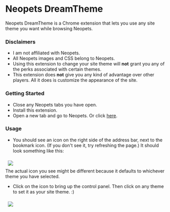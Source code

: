 # Neopets DreamTheme

<p>
Neopets DreamTheme is a Chrome extension that lets you use any site theme you want while browsing Neopets.


### Disclaimers
* I am not affiliated with Neopets.
* All Neopets images and CSS belong to Neopets.
* Using this extension to change your site theme will **not** grant you any of the perks associated with certain themes.
* This extension does **not** give you any kind of advantage over other players. All it does is customize the appearance of the site.


### Getting Started
* Close any Neopets tabs you have open.
* Install this extension.
* Open a new tab and go to Neopets. Or click <a href="http://www.neopets.com/" target="_blank">here</a>.


### Usage
* You should see an icon on the right side of the address bar, next to the bookmark icon. (If you don't see it, try refreshing the page.) It should look something like this:
<img src="http://i.imgur.com/sPJuQF0.png" style="display: block; margin: 0 auto; padding: 8px;">
The actual icon you see might be different because it defaults to whichever theme you have selected.

* Click on the icon to bring up the control panel. Then click on any theme to set it as your site theme. :)
<img src="http://i.imgur.com/VdgJHaf.png" style="display: block; margin: 0 auto; padding: 8px;">

